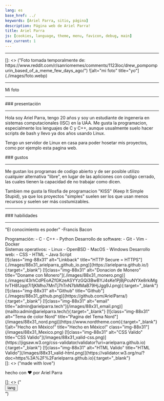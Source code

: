 ```yaml
---
lang: es
base_href: ../
keywords: [Ariel Parra, sitio, página]
description: Página web de Ariel Parra!
title: Ariel Parra
js: [cookies, language, theme, menu, favicon, debug, main]
nav_current: 1
---
```

<div class="container">
    <div class="card">
        <hr>
[]: <> ("Foto tomada temporalmente de: https://www.reddit.com/r/sanriomemes/comments/1123loc/drew_pompompurin_based_of_a_meme_few_days_ago/")
        ![alt="mi foto" title="yo"](./images/foto.webp)   
        <hr>
        <div class="center">
            <p>
            Mi foto
            </p>
        </div>
    </div> 
    <div class="card">
        <hr>
        <div class="center">
            ### presentación
        </div> 
        <hr>
        <div class="justify">
            <p>
            Hola soy Ariel Parra, tengo 20 años y soy un estudiante de ingeneria en
            sistemas computacionales (ISC) en la UAA. Me gusta la programacion,
            especialmente los lenguajes de C y C++, aunque usualmente suelo hacer
            scripts de bash y llevo ya dos años usando Linux.
            </p>
            <p>
            Tengo un servidor de Linux en casa para poder hosetar mis proyectos,
            como por ejemplo esta pagina web.
            </p>
        </div>
    </div> 
    <div class="card">
        <div class="center">
            ### gustos
        </div>
        <hr>
        <div class="justify">
            <p>
            Me gustan los programas de codigo abierto y de ser posible utilizo cualquier alternativa "libre",
            en lugar de las apliciones con codigo cerrado, las cuales tienen la capacidad de no trabajar como dicen.
            </p>
            <p>
            Tambien me gusta la filosfia de programacion "KISS" (Keep It Simple Stupid), ya que los
            proyectos "simples" suelen ser los que usan menos recursos y suelen ser más
            costumizables.
            </p>
        </div>
    </div> 
    <div class="card">
        <hr>
        <div class="center">
            ### habilidades
        </div>
        <hr>
        <p>
        "El conocimiento es poder" 
        -Francis Bacon
        </p>
        <div class="column">
            Programación:
            - C
            - C++
            - Python
            Desarrollo de software:
            - Git
            - Vim
            - Docker
        </div>
        <div class="column">
            Sistemas operativos:
            - Linux
            - OpenBSD
            - MacOS
            - Windows
            Desarrollo web:   
            - CSS 
            - HTML
            - Java Script
        </div>
    </div> 
</div> 
<footer>
    [![class="img-88x31" alt="Linkback" title="HTTP Secure = HTTPS"](./images/88x31_arielparra_github_io.png)](https://arielparra.github.io/){:target="_blank"}
    [![class="img-88x31" alt="Donacion de Monero" title="Doname con Monero"](./images/88x31_monero.png)](./images/43rhCdPEoAZfGKzeASYYzGQi3BwBYJ4sKe1PjBjPcuNYXe8rkiMghrTH8fJqqt7i1jKMho7MnTj7hTnN7bMMaB79HjJgg9J.png){:target="_blank"}
    [![class="img-88x31" alt="Github" title="Github"](./images/88x31_github.png)](https://github.com/ArielParra/){:target="_blank"}   
    [![class="img-88x31" alt="email" title="admin@arielparra.tech"](/images/88x31_email.png)](mailto:admin@arielparra.tech/){:target="_blank"}   
    [![class="img-88x31" alt="Tema de color Nord" title="Pagina del Tema Nord"](/images/88x31_nord.png)](https://www.nordtheme.com){:target="_blank"}    
    ![alt="Hecho en México!" title="Hecho en México!" class="img-88x31"](/images/88x31_Mexico.png)   
    [![class="img-88x31" alt="CSS Valido" title="CSS Valido"](/images/88x31_valid-css.png)](https://jigsaw.w3.org/css-validator/validator?uri=arielparra.github.io){:target="_blank"}    
    [![class="img-88x31" alt="HTML Valido" title="HTML Valido"](/images/88x31_valid-html.png)](https://validator.w3.org/nu/?doc=https%3A%2F%2Farielparra.github.io){:target="_blank"}
</footer>
[]: <> ("made with love")
<div class="container">
    <div class="center">
        <p>hecho con ❤️ por Ariel Parra</p>
    </div>
</div>
[]: <> ("<div class="container"> <button type="button" onclick="langButton()">lang</button></div>")